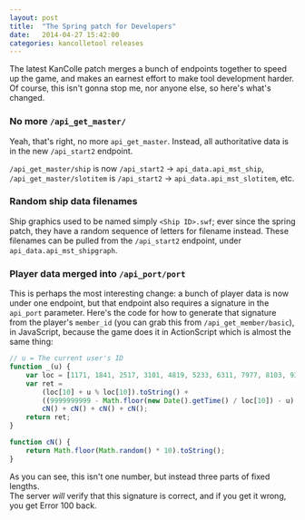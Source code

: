 ```yaml
---
layout: post
title:  "The Spring patch for Developers"
date:   2014-04-27 15:42:00
categories: kancolletool releases
---
```


The latest KanColle patch merges a bunch of endpoints together to speed up the game, and makes an earnest effort to make tool development harder. Of course, this isn't gonna stop me, nor anyone else, so here's what's changed.

### No more `/api_get_master/`

Yeah, that's right, no more `api_get_master`. Instead, all authoritative data is in the new `/api_start2` endpoint.

`/api_get_master/ship` is now `/api_start2` -> `api_data.api_mst_ship`, `/api_get_master/slotitem` is `/api_start2` -> `api_data.api_mst_slotitem`, etc.

### Random ship data filenames

Ship graphics used to be named simply `<Ship ID>.swf`; ever since the spring patch, they have a random sequence of letters for filename instead. These filenames can be pulled from the `/api_start2` endpoint, under `api_data.api_mst_shipgraph`.

### Player data merged into `/api_port/port`

This is perhaps the most interesting change: a bunch of player data is now under one endpoint, but that endpoint also requires a signature in the `api_port` parameter. Here's the code for how to generate that signature from the player's `member_id` (you can grab this from `/api_get_member/basic`), in JavaScript, because the game does it in ActionScript which is almost the same thing:

```javascript
// u = The current user's ID
function _(u) {
	var loc = [1171, 1841, 2517, 3101, 4819, 5233, 6311, 7977, 8103, 9377, 1000]
	var ret = 
		(loc[10] + u % loc[10]).toString() +
		((9999999999 - Math.floor(new Date().getTime() / loc[10]) - u) * loc[u % 10]).toString() +
		cN() + cN() + cN() + cN();
	return ret;
}

function cN() {
	return Math.floor(Math.random() * 10).toString();
}
```

As you can see, this isn't one number, but instead three parts of fixed lengths.  
The server *will* verify that this signature is correct, and if you get it wrong, you get Error 100 back.
